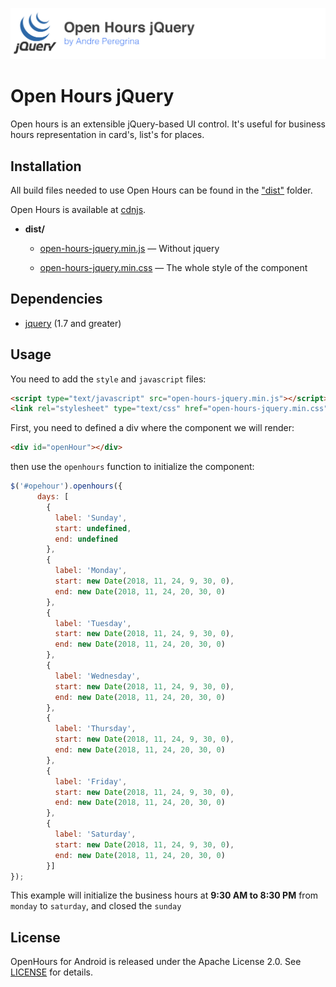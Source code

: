 ![header](./header.png)

# Open Hours jQuery

Open hours is an extensible jQuery-based UI control. It's useful for business hours representation in card's, list's for places.

## Installation

All build files needed to use Open Hours can be found in the ["dist"](https://github.com/selectize/selectize.js/blob/master/dist) folder.

Open Hours is available at [cdnjs]().

- **dist/**

  - [open-hours-jquery.min.js]() — Without jquery

  - [open-hours-jquery.min.css]() — The whole style of the component

## Dependencies

* [jquery](https://github.com/jquery/jquery) (1.7 and greater)

## Usage

You need to add the `style` and `javascript` files:

```html
<script type="text/javascript" src="open-hours-jquery.min.js"></script>
<link rel="stylesheet" type="text/css" href="open-hours-jquery.min.css" />
```

First, you need to defined a div where the component we will render:

```html
<div id="openHour"></div>
```

then use the `openhours` function to initialize the component:

```javascript
$('#opehour').openhours({
      days: [
        {
          label: 'Sunday',
          start: undefined,
          end: undefined
        },
        {
          label: 'Monday',
          start: new Date(2018, 11, 24, 9, 30, 0),
          end: new Date(2018, 11, 24, 20, 30, 0)
        },
        {
          label: 'Tuesday',
          start: new Date(2018, 11, 24, 9, 30, 0),
          end: new Date(2018, 11, 24, 20, 30, 0)
        },
        {
          label: 'Wednesday',
          start: new Date(2018, 11, 24, 9, 30, 0),
          end: new Date(2018, 11, 24, 20, 30, 0)
        },
        {
          label: 'Thursday',
          start: new Date(2018, 11, 24, 9, 30, 0),
          end: new Date(2018, 11, 24, 20, 30, 0)
        },
        {
          label: 'Friday',
          start: new Date(2018, 11, 24, 9, 30, 0),
          end: new Date(2018, 11, 24, 20, 30, 0)
        },
        {
          label: 'Saturday',
          start: new Date(2018, 11, 24, 9, 30, 0),
          end: new Date(2018, 11, 24, 20, 30, 0)
        }]
});
```

This example will initialize the business hours at **9:30 AM to 8:30 PM** from `monday` to `saturday`, and closed the `sunday`

## License

 OpenHours for Android is released under the Apache License 2.0. See [LICENSE](https://github.com/andreperegrina/open-hours-jquery/blob/master/LICENSE.md) for details.